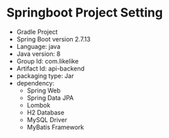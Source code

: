 # Springboot Project Setting
- Gradle Project
- Spring Boot version 2.7.13
- Language: java
- Java version: 8
- Group Id: com.likelike
- Artifact Id: api-backend
- packaging type: Jar
- dependency:
  - Spring Web
  - Spring Data JPA
  - Lombok
  - H2 Database
  - MySQL Driver
  - MyBatis Framework
